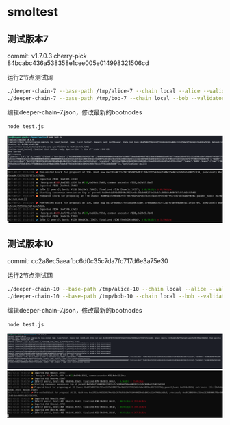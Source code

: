 # smoltest

## 测试版本7

commit: v1.7.0.3 cherry-pick 84bcabc436a538358e1cee005e014998321506cd

运行2节点测试网

```bash
./deeper-chain-7 --base-path /tmp/alice-7 --chain local --alice --validator --rpc-cors all
./deeper-chain-7 --base-path /tmp/bob-7 --chain local --bob --validator --bootnodes /ip4/127.0.0.1/tcp/30333/p2p/12D3KooWLJsQDd9WkeFGxSVckVFyDaBNaYKp9aDnzBk1AdFskJrK # id of alice
```

编辑deeper-chain-7.json，修改最新的bootnodes

`node test.js`

![img1](./imgs/deeper-chain-7-1.png)
![img2](./imgs/deeper-chain-7-2.png)

## 测试版本10

commit: cc2a8ec5aeafbc6d0c35c7da7fc717d6e3a75e30

运行2节点测试网

```bash
./deeper-chain-10 --base-path /tmp/alice-10 --chain local --alice --validator --rpc-cors all
./deeper-chain-10 --base-path /tmp/bob-10 --chain local --bob --validator --bootnodes /ip4/127.0.0.1/tcp/30333/p2p/12D3KooWEENwYFWJrkAhi1qDvwAgk3Jk3eBdeJn6EmqVLNFmdVbp # id of alice
```

编辑deeper-chain-7.json，修改最新的bootnodes

`node test.js`

![img3](./imgs/deeper-chain-10-1.png)
![img4](./imgs/deeper-chain-10-2.png)